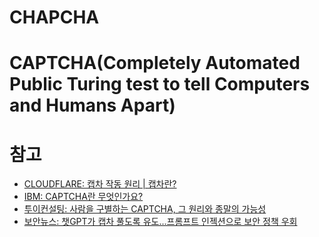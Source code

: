 # CHAPCHA

# CAPTCHA(Completely Automated Public Turing test to tell Computers and Humans Apart)

# 참고
* [CLOUDFLARE: 캡차 작동 원리 | 캡차란?](https://www.cloudflare.com/ko-kr/learning/bots/how-captchas-work/)
* [IBM: CAPTCHA란 무엇인가요?](https://www.ibm.com/kr-ko/topics/captcha)
* [투이컨설팅: 사람을 구별하는 CAPTCHA, 그 원리와 종말의 가능성](https://www.2e.co.kr/news/articleView.html?idxno=303440)
* [보안뉴스: 챗GPT가 캡차 풀도록 유도...프롬프트 인젝션으로 보안 정책 우회](https://m.boannews.com/html/detail.html?idx=139384)